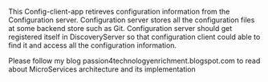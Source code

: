 This Config-client-app retireves configuration information from the Configuration server. Configuration server stores 
all the configuration files at some backend store such as Git.
Configuration server should get registered itself in DiscoveryServer so that configuration client could able to find it and access all the configuration information.

Please follow my blog passion4technologyenrichment.blogspot.com to read about MicroServices architecture and its implementation
